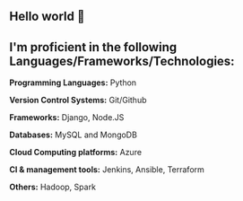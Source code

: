 ## Hello world 👋




## I'm proficient in the following Languages/Frameworks/Technologies:

**Programming Languages:** Python

**Version Control Systems:** Git/Github

**Frameworks:** Django, Node.JS

**Databases:**  MySQL and MongoDB

**Cloud Computing platforms:** Azure 

**CI & management tools:** Jenkins, Ansible, Terraform

**Others:** Hadoop, Spark 






<!---
suvin-kumar/suvin-kumar is a ✨ special ✨ repository because its `README.md` (this file) appears on your GitHub profile.
You can click the Preview link to take a look at your changes.
--->
